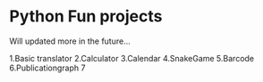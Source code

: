 # Python Fun projects
Will updated more in the future...

1.Basic translator
2.Calculator
3.Calendar
4.SnakeGame
5.Barcode
6.Publicationgraph
7

